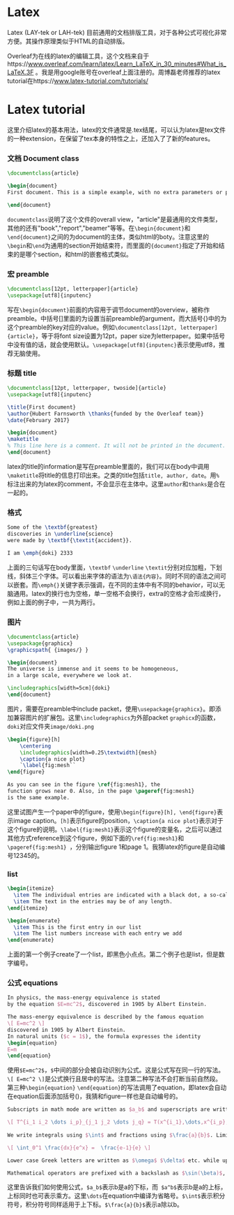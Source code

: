 # Latex
Latex (LAY-tek or LAH-tek) 目前通用的文档排版工具，对于各种公式可视化非常方便。其操作原理类似于HTML的自动排版。

Overleaf为在线的latex的编辑工具，这个文档来自于https://www.overleaf.com/learn/latex/Learn_LaTeX_in_30_minutes#What_is_LaTeX.3F 。我是用google账号在overleaf上面注册的。周博磊老师推荐的latex tutorial在https://www.latex-tutorial.com/tutorials/


# Latex tutorial
这里介绍latex的基本用法，latex的文件通常是.tex结尾，可以认为latex是tex文件的一种extension，在保留了tex本身的特性之上，还加入了了新的features。

### 文档 Document class
```latex
\documentclass{article}

\begin{document}
First document. This is a simple example, with no extra parameters or packages included.

\end{document}
```
`documentclass`说明了这个文件的overall view，"article"是最通用的文件类型，其他的还有"book","report","beamer"等等。在`\begin{document}`和`\end{document}`之间的为document的主体，类似html的boty。注意这里的`\begin`和`\end`为通用的section开始结束符，而里面的`{document}`指定了开始和结束的是哪个section，和html的嵌套格式类似。

### 宏 preamble
```latex
\documentclass[12pt, letterpaper]{article}
\usepackage[utf8]{inputenc}
```
写在`\begin{document}`前面的内容用于调节document的overview，被称作preamble。中括号[]里面的为设置当前preamble的argument，而大括号{}中的为这个preamble的key对应的value。例如`\documentclass[12pt, letterpaper]{article}`，等于将font size设置为12pt，paper size为letterpaper。如果中括号中没有值的话，就会使用默认。`\usepackage[utf8]{inputenc}`表示使用utf8，推荐无脑使用。

### 标题 title
```latex
\documentclass[12pt, letterpaper, twoside]{article}
\usepackage[utf8]{inputenc}

\title{First document}
\author{Hubert Farnsworth \thanks{funded by the Overleaf team}}
\date{February 2017}

\begin{document}
\maketitle
% This line here is a comment. It will not be printed in the document.
\end{document}
```
latex的title的information是写在preamble里面的，我们可以在body中调用`\maketitle`将title的信息打印出来。之类的title包括`title, author, date`。用`%` 标注出来的为latex的comment，不会显示在主体中。这里`author`和`thanks`是合在一起的。

### 格式
```latex
Some of the \textbf{greatest}
discoveries in \underline{science} 
were made by \textbf{\textit{accident}}.

I am \emph{doki} 2333
```
上面的三句话写在body里面，`\textbf` `\underline` `\textit`分别对应加粗，下划线，斜体三个字体。可以看出来字体的语法为`\语法{内容}`。同时不同的语法之间可以嵌套。而`\emph{}`关键字表示强调，在不同的主体中有不同的behavior，可以无脑通用。latex的换行也为空格，单一空格不会换行，extra的空格才会形成换行，例如上面的例子中，一共为两行。

### 图片
```latex
\documentclass{article}
\usepackage{graphicx}
\graphicspath{ {images/} }

\begin{document}
The universe is immense and it seems to be homogeneous, 
in a large scale, everywhere we look at.

\includegraphics[width=5cm]{doki}
\end{document}
```
图片，需要在preamble中include packet，使用`\usepackage{graphicx}`。即添加兼容图片的扩展包。这里`\includegraphics`为外部packet `graphicx`的函数，`doki`对应文件夹`image/doki.png`

```latex
\begin{figure}[h]
    \centering
    \includegraphics[width=0.25\textwidth]{mesh}
    \caption{a nice plot}
    `\label{fig:mesh``
\end{figure}

As you can see in the figure \ref{fig:mesh1}, the 
function grows near 0. Also, in the page \pageref{fig:mesh1} 
is the same example.
```
这里试图产生一个paper中的figure，使用`\begin{figure}[h], \end{figure}`表示image caption。`[h]`表示figure的position，`\caption{a nice plot}`表示对于这个figure的说明。`\label{fig:mesh1}`表示这个figure的变量名，之后可以通过其他方式reference到这个figure，例如下面的`\ref{fig:mesh1}`和`\pageref{fig:mesh1} `，分别输出figure 1和page 1。我猜latex的figure是自动编号12345的。

### list

```latex
\begin{itemize}
  \item The individual entries are indicated with a black dot, a so-called bullet.
  \item The text in the entries may be of any length.
\end{itemize}

\begin{enumerate}
  \item This is the first entry in our list
  \item The list numbers increase with each entry we add
\end{enumerate}
```
上面的第一个例子create了一个list，即黑色小点点。第二个例子也是list，但是数字编号。


### 公式 equations
```latex
In physics, the mass-energy equivalence is stated 
by the equation $E=mc^2$, discovered in 1905 by Albert Einstein.

The mass-energy equivalence is described by the famous equation
\[ E=mc^2 \]
discovered in 1905 by Albert Einstein. 
In natural units ($c = 1$), the formula expresses the identity
\begin{equation}
E=m
\end{equation}
```
使用`$E=mc^2$`，`$`中间的部分会被自动识别为公式。这是公式写在同一行的写法。`\[ E=mc^2 \]`是公式换行且居中的写法。注意第二种写法不会打断当前自然段。第三种`\begin{equation}` `\end{equation}`的写法调用了equation，即latex会自动在equation后面添加括号()，我猜和figure一样也是自动编号的。

```latex
Subscripts in math mode are written as $a_b$ and superscripts are written as $a^b$. These can be combined an nested to write expressions such as

\[ T^{i_1 i_2 \dots i_p}_{j_1 j_2 \dots j_q} = T(x^{i_1},\dots,x^{i_p},e_{j_1},\dots,e_{j_q}) \]
 
We write integrals using $\int$ and fractions using $\frac{a}{b}$. Limits are placed on integrals using superscripts and subscripts:

\[ \int_0^1 \frac{dx}{e^x} =  \frac{e-1}{e} \]

Lower case Greek letters are written as $\omega$ $\delta$ etc. while upper case Greek letters are written as $\Omega$ $\Delta$.

Mathematical operators are prefixed with a backslash as $\sin(\beta)$, $\cos(\alpha)$, $\log(x)$ etc.
```
这里告诉我们如何使用公式，`$a_b$`表示b是a的下标，而` $a^b$`表示b是a的上标，上标同时也可表示乘方。这里`\dots`在equation中编译为省略号。`$\int$`表示积分符号，积分符号同样适用于上下标。`$\frac{a}{b}$`表示a除以b。


